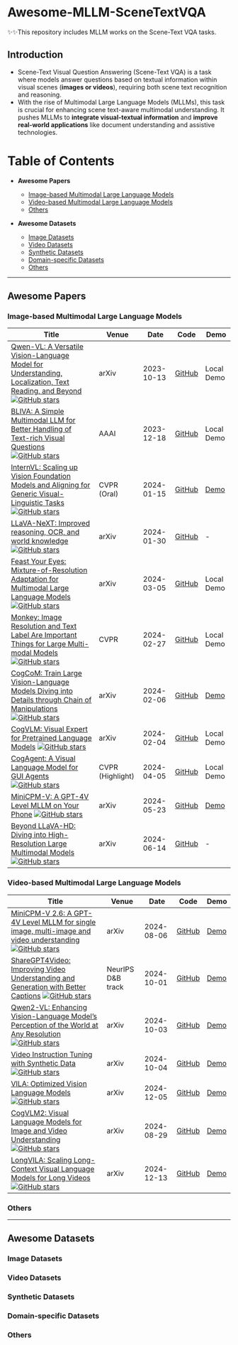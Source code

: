 # Awesome-MLLM-SceneTextVQA

✨✨This repository includes MLLM works on the Scene-Text VQA tasks.

## Introduction 

- Scene-Text Visual Question Answering (Scene-Text VQA) is a task where models answer questions based on textual information within visual scenes (**images or videos**), requiring both scene text recognition and reasoning.
- With the rise of Multimodal Large Language Models (MLLMs), this task is crucial for enhancing scene text-aware multimodal understanding. It pushes MLLMs to **integrate visual-textual information** and **improve real-world applications** like document understanding and assistive technologies.

# Table of Contents

- **Awesome Papers**
  - [Image-based Multimodal Large Language Models](#image-based-multimodal-large-language-models)
  - [Video-based Multimodal Large Language Models](#video-based-multimodal-large-language-models)
  - [Others](#others)

- **Awesome Datasets**
  - [Image Datasets](#image-datasets)
  - [Video Datasets](#video-datasets)
  - [Synthetic Datasets](#synthetic-datasets)
  - [Domain-specific Datasets](#domain-specific-datasets)
  - [Others](#others-1)

---

## Awesome Papers

### Image-based Multimodal Large Language Models


| Title | Venue | Date | Code | Demo |
|-------|-------|------|------|------|
| [Qwen-VL: A Versatile Vision-Language Model for Understanding, Localization, Text Reading, and Beyond](https://llava-vl.github.io/blog/2024-01-30-llava-next/) [![GitHub stars](https://img.shields.io/github/stars/QwenLM/Qwen-VL?style=social)](https://github.com/QwenLM/Qwen-VL)| arXiv | 2023-10-13 | [GitHub](https://github.com/QwenLM/Qwen-VL) | Local Demo  |
| [BLIVA: A Simple Multimodal LLM for Better Handling of Text-rich Visual Questions](https://arxiv.org/pdf/2308.09936) [![GitHub stars](https://img.shields.io/github/stars/yfzhang114/SliME?style=social)](https://github.com/mlpc-ucsd/BLIVA)| AAAI | 2023-12-18 | [GitHub](https://github.com/mlpc-ucsd/BLIVA) |  Local Demo |
| [InternVL: Scaling up Vision Foundation Models and Aligning for Generic Visual-Linguistic Tasks](https://arxiv.org/pdf/2312.14238) [![GitHub stars](https://img.shields.io/github/stars/OpenGVLab/InternVL?style=social)](https://github.com/OpenGVLab/InternVL)| CVPR (Oral) | 2024-01-15 | [GitHub](https://github.com/OpenGVLab/InternVL) | [Demo](https://internvl.opengvlab.com/) |
| [LLaVA-NeXT: Improved reasoning, OCR, and world knowledge](https://llava-vl.github.io/blog/2024-01-30-llava-next/) [![GitHub stars](https://img.shields.io/github/stars/LLaVA-VL/LLaVA-NeXT?style=social)](https://github.com/LLaVA-VL/LLaVA-NeXT)| arXiv | 2024-01-30 | [GitHub](https://github.com/LLaVA-VL/LLaVA-NeXT) | -  |
| [Feast Your Eyes: Mixture-of-Resolution Adaptation for Multimodal Large Language Models](https://arxiv.org/pdf/2403.03003) [![GitHub stars](https://img.shields.io/github/stars/luogen1996/LLaVA-HR?style=social)](https://github.com/luogen1996/LLaVA-HR)| arXiv | 2024-03-05 | [GitHub](https://github.com/luogen1996/LLaVA-HR) | Local Demo  |
| [Monkey: Image Resolution and Text Label Are Important Things for Large Multi-modal Models](https://arxiv.org/pdf/2311.06607) [![GitHub stars](https://img.shields.io/github/stars/Yuliang-Liu/Monkey?style=social)](https://github.com/Yuliang-Liu/Monkey)| CVPR | 2024-02-27 | [GitHub](https://github.com/Yuliang-Liu/Monkey) | Local Demo  |
| [CogCoM: Train Large Vision-Language Models Diving into Details through Chain of Manipulations](https://arxiv.org/pdf/2402.04236) [![GitHub stars](https://img.shields.io/github/stars/THUDM/CogCoM?style=social)](https://github.com/THUDM/CogCoM)| arXiv | 2024-02-06 | [GitHub](https://github.com/THUDM/CogCoM) | [Demo](https://github.com/THUDM/CogCoM/blob/main/cogcom/demo/web_demo.py)  |
| [CogVLM: Visual Expert for Pretrained Language Models](https://arxiv.org/pdf/2311.03079) [![GitHub stars](https://img.shields.io/github/stars/THUDM/CogVLM?style=social)](https://github.com/THUDM/CogVLM)| arXiv | 2024-02-04 | [GitHub](https://github.com/THUDM/CogVLM) |Local Demo   |
| [CogAgent: A Visual Language Model for GUI Agents](https://arxiv.org/pdf/2312.08914) [![GitHub stars](https://img.shields.io/github/stars/THUDM/CogVLM?style=social)](https://github.com/THUDM/CogVLM)| CVPR (Highlight) | 2024-04-05 | [GitHub](https://github.com/THUDM/CogVLM) | Local Demo  |
| [MiniCPM-V: A GPT-4V Level MLLM on Your Phone](https://arxiv.org/pdf/2408.01800) [![GitHub stars](https://img.shields.io/github/stars/OpenBMB/MiniCPM-V?style=social)](https://github.com/OpenBMB/MiniCPM-V)| arXiv | 2024-05-23 | [GitHub](https://github.com/OpenBMB/MiniCPM-V) | [Demo](https://huggingface.co/spaces/OpenBMB/MiniCPM-V)  |
| [Beyond LLaVA-HD: Diving into High-Resolution Large Multimodal Models](https://arxiv.org/pdf/2406.08487) [![GitHub stars](https://img.shields.io/github/stars/yfzhang114/SliME?style=social)](https://github.com/yfzhang114/SliME)| arXiv | 2024-06-14 | [GitHub](https://github.com/yfzhang114/SliME) | -  |




### Video-based Multimodal Large Language Models
| Title | Venue | Date | Code | Demo |
|-------|-------|------|------|------|
| [MiniCPM-V 2.6: A GPT-4V Level MLLM for single image, multi-image and video understanding](https://arxiv.org/pdf/2408.01800) [![GitHub stars](https://img.shields.io/github/stars/OpenBMB/MiniCPM-V?style=social)](https://github.com/OpenBMB/MiniCPM-V)| arXiv | 2024-08-06 | [GitHub](https://github.com/OpenBMB/MiniCPM-V) | [Demo](http://120.92.209.146:8887/)  |
| [ShareGPT4Video: Improving Video Understanding and Generation with Better Captions](https://arxiv.org/pdf/2409.12191) [![GitHub stars](https://img.shields.io/github/stars/ShareGPT4Omni/ShareGPT4Video?style=social)](https://github.com/ShareGPT4Omni/ShareGPT4Video)| NeurIPS D&B track | 2024-10-01 | [GitHub](https://github.com/ShareGPT4Omni/ShareGPT4Video) | [Demo](https://huggingface.co/spaces/Lin-Chen/ShareCaptioner-Video)  
| [Qwen2-VL: Enhancing Vision-Language Model’s Perception of the World at Any Resolution](https://arxiv.org/pdf/2409.12191) [![GitHub stars](https://img.shields.io/github/stars/QwenLM/Qwen2-VL?style=social)](https://github.com/QwenLM/Qwen2-VL)| arXiv | 2024-10-03 | [GitHub](https://github.com/QwenLM/Qwen2-VL) | [Demo](https://huggingface.co/spaces/Qwen/Qwen2-VL)  |
| [Video Instruction Tuning with Synthetic Data](https://arxiv.org/pdf/2410.02713) [![GitHub stars](https://img.shields.io/github/stars/LLaVA-VL/LLaVA-NeXT?style=social)](https://github.com/LLaVA-VL/LLaVA-NeXT)| arXiv | 2024-10-04 | [GitHub](https://github.com/LLaVA-VL/LLaVA-NeXT) | [Demo](https://huggingface.co/spaces/Tonic/Llava-Video)  |
| [VILA: Optimized Vision Language Models](https://arxiv.org/pdf/2412.04468) [![GitHub stars](https://img.shields.io/github/stars/NVlabs/VILA?style=social)](https://github.com/NVlabs/VILA)| arXiv | 2024-12-05 | [GitHub](https://github.com/NVlabs/VILA) | [Demo](https://vila.mit.edu/)  |
| [CogVLM2: Visual Language Models for Image and Video Understanding](https://arxiv.org/pdf/2408.16500) [![GitHub stars](https://img.shields.io/github/stars/THUDM/CogVLM2?style=social)](https://github.com/THUDM/CogVLM2)| arXiv | 2024-08-29 | [GitHub](https://github.com/THUDM/CogVLM2) | [Demo](http://cogvlm2-online.cogviewai.cn:7868/)  |
| [LongVILA: Scaling Long-Context Visual Language Models for Long Videos](https://arxiv.org/pdf/2408.10188) [![GitHub stars](https://img.shields.io/github/stars/NVlabs/VILA?style=social)](https://github.com/NVlabs/VILA/tree/main/longvila)| arXiv | 2024-12-13 | [GitHub](https://github.com/NVlabs/VILA/tree/main/longvila) | [Demo](https://huggingface.co/Efficient-Large-Model)  |


### Others

---

## Awesome Datasets

### Image Datasets

### Video Datasets


### Synthetic Datasets


### Domain-specific Datasets

### Others




